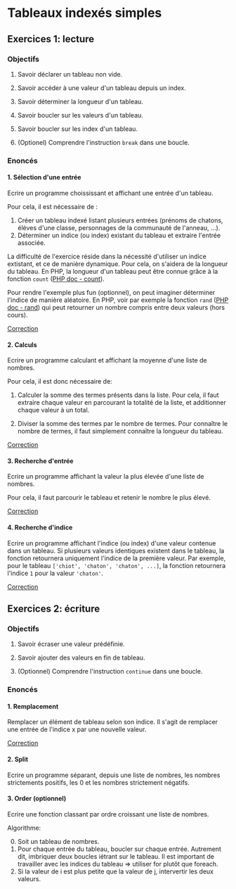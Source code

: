 # Tableaux indexés simples

## Exercices 1: lecture

### Objectifs

 1. Savoir déclarer un tableau non vide.

 2. Savoir accéder à une valeur d'un tableau depuis un index.

 3. Savoir déterminer la longueur d'un tableau.

 4. Savoir boucler sur les valeurs d'un tableau.

 5. Savoir boucler sur les index d'un tableau.

 6. (Optionel) Comprendre l'instruction `break` dans une boucle. 

### Enoncés

#### 1. Sélection d'une entrée

Ecrire un programme choississant et affichant une entrée d'un tableau.

Pour cela, il est nécessaire de :
   1. Créer un tableau indexé listant plusieurs entrées (prénoms de chatons, élèves d'une classe, personnages de la communauté de l'anneau, ...).
   2. Déterminer un indice (ou index) existant du tableau et extraire l'entrée associée.

La difficulté de l'exercice réside dans la nécessité d'utiliser un indice extistant, et ce de manière dynamique. Pour cela, on s'aidera de la longueur du tableau. En PHP, la longueur d'un tableau peut être connue grâce à la fonction `count` ([PHP doc - count](https://www.php.net/manual/fr/function.count.php)).
 
Pour rendre l'exemple plus fun (optionnel), on peut imaginer déterminer l'indice de manière aléatoire. En PHP, voir par exemple la fonction `rand` ([PHP doc - rand](https://www.php.net/manual/fr/function.rand.php)) qui peut retourner un nombre compris entre deux valeurs (hors cours).

[Correction](./corrections/read/1-index/)

#### 2. Calculs

Ecrire un programme calculant et affichant la moyenne d'une liste de nombres.

Pour cela, il est donc nécessaire de:

 1. Calculer la somme des termes présents dans la liste. Pour cela, il faut extraire chaque valeur en parcourant la totalité de la liste, et additionner chaque valeur à un total.

 2. Diviser la somme des termes par le nombre de termes. Pour connaître le nombre de termes, il faut simplement connaître la longueur du tableau.

[Correction](./corrections/read/2-average/)

#### 3. Recherche d'entrée

Ecrire un programme affichant la valeur la plus élevée d'une liste de nombres.

Pour cela, il faut parcourir le tableau et retenir le nombre le plus élevé.

[Correction](./corrections/read/3-top/)

#### 4. Recherche d'indice

Ecrire un programme affichant l'indice (ou index) d'une valeur contenue dans un tableau. Si plusieurs valeurs identiques existent dans le tableau, la fonction retournera uniquement l'indice de la première valeur. Par exemple, pour le tableau `['chiot', 'chaton', 'chaton', ...]`, la fonction retournera l'indice `1` pour la valeur `'chaton'`.

[Correction](./corrections/read/4-search/)

## Exercices 2: écriture

### Objectifs

 1. Savoir écraser une valeur prédéfinie.

 2. Savoir ajouter des valeurs en fin de tableau.

 3. (Optionnel) Comprendre l'instruction `continue` dans une boucle.

### Enoncés

#### 1. Remplacement
 
Remplacer un élément de tableau selon son indice. Il s'agit de remplacer une entrée de l'indice x par une nouvelle valeur.

[Correction](./corrections/write/1-replace/)

#### 2. Split
 
Ecrire un programme séparant, depuis une liste de nombres, les nombres strictements positifs, les 0 et les nombres strictement négatifs.
 
#### 3. Order (optionnel)

Ecrire une fonction classant par ordre croissant une liste de nombres.

Algorithme:

0. Soit un tableau de nombres.
1. Pour chaque entrée du tableau, boucler sur chaque entrée. Autrement dit, imbriquer deux boucles iétrant sur le tableau. Il est important de travailler avec les indices du tableau => utiliser for plutôt que foreach.
2. Si la valeur de i est plus petite que la valeur de j, intervertir les deux valeurs.
